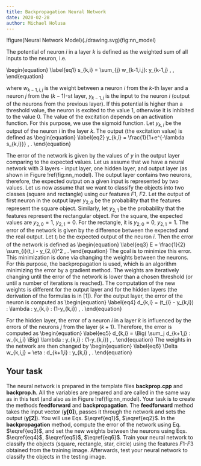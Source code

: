 ```yaml
---
title: Backpropagation Neural Network
date: 2020-02-28
author: Michael Holusa
---
```


!figure(Neural Network Model)(./drawing.svg)(fig:nn_model)

The potential of neuron $i$ in a layer $k$ is defined as the weighted sum of all inputs to the neuron, i.e.

\begin{equation}
\label{eq1}
s_{k,i} = \sum_{j} w_{k-1,i,j}\:  y_{k-1,j} \, ,
\end{equation}
 
where $w_{k-1,i,j}$ is the weight between a neuron $i$ from the $k$-th layer and a neuron $j$ from the $(k-1)$-st layer, $y_{k-1,j}$ is the input to the neuron $i$ (output of the neurons from the previous layer).
If this potential is higher than a threshold value, the neuron is excited to the value $1$, otherwise it is inhibited to the value $0$.
The value of the excitation depends on an activation function.
For this purpose, we use the sigmoid function.
Let $y_{k,i}$ be the output of the neuron $i$ in the layer $k$. 
The output (the excitation value) is defined as
\begin{equation}
\label{eq2}
y_{k,i} = \frac{1}{1+e^{-\lambda s_{k,i}}} \, .
\end{equation}

The error of the network is given by the values of $y$ in the output layer comparing to the expected values.
Let us assume that we have a neural network with $3$ layers - input layer, one hidden layer, and output layer (as shown in Figure !ref(fig:nn_model).
The output layer contains two neurons, therefore, the expected output on a given input is represented by two values.
Let us now assume that we want to classify the objects into two classes (square and rectangle) using our features $F1$, $F2$.
Let the output of first neuron in the output layer $y_{2,0}$ be the probability that the features represent the square object.
Similarly, let $y_{2,1}$ be the probability that the features represent the rectangular object.
For the square, the expected values are $y_{2,0} = 1$, $y_{2,1}=0$.
For the rectangle, it is $y_{2,0} = 0$, $y_{2,1}=1$.
The error of the network is given by the difference between the expected and the real output.
Let $t_i$ be the expected output of the neuron $i$.
Then the error of the network is defined as
\begin{equation}
\label{eq3}
E = \frac{1}{2} \sum_{i}(t_i - y_{2,i})^2 \, .
\end{equation}
The goal is to minimize this error.
This minimization is done via changing the weights between the neurons.
For this purpose, the backpropagation is used, which is an algorithm minimizing the error by a gradient method.
The weights are iteratively changing until the error of the network is lower than a chosen threshold (or until a number of iterations is reached).
The computation of the new weights is different for the output layer and for the hidden layers (the derivation of the formulas is in [1]).
For the output layer, the error of the neuron is computed as
\begin{equation}
\label{eq4}
d_{k,i} = (t_{i} - y_{k,i}) \: \lambda \: y_{k,i} \: (1-y_{k,i}) \, .
\end{equation}

For the hidden layer, the error of a neuron $i$ in a layer $k$ is influenced by the errors of the neurons $j$ from the layer $(k+1)$.
Therefore, the error is computed as
\begin{equation}
\label{eq5}
d_{k,i} = \Big( \sum_j d_{k+1,j} \: w_{k,j,i} \Big) \lambda \: y_{k,i} \: (1-y_{k,i}) \, .
\end{equation}
The weights in the network are then changed by 
\begin{equation}
\label{eq6}
\Delta w_{k,i,j} = \eta \: d_{k+1,i} \: y_{k,i} \, .
\end{equation}

## Your task
The neural network is prepared in the template files **backprop.cpp** and **backprop.h**. 
All the variables are prepared and are called in the same way as in this text (and also as in Figure !ref(fig:nn_model).
Your task is to create the methods **feedforward** and **backpropagation**. 
The **feedforward** method takes the input vector (**y[0]**), passes it through the network and sets the output (**y[2]**).
You will use Eqs. $\eqref{eq1}$, $\eqref{eq2}$.
In the **backpropagation** method, compute the error of the network using Eq. $\eqref{eq3}$, and set the new weights between the neurons using Eqs. $\eqref{eq4}$, $\eqref{eq5}$, $\eqref{eq6}$.
Train your neural network to classify the objects (square, rectangle, star, circle) using the features $F1$-$F3$ obtained from the training image.
Afterwards, test your neural network to classify the objects in the testing image.
